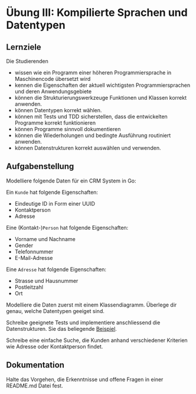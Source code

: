 # Übung III: Kompilierte Sprachen und Datentypen

## Lernziele

Die Studierenden

- wissen wie ein Programm einer höheren Programmiersprache in Maschinencode übersetzt wird
- kennen die Eigenschaften der aktuell wichtigsten Programmiersprachen und deren Anwendungsgebiete
- können die Strukturierungswerkzeuge Funktionen und Klassen korrekt anwenden.
- können Datentypen korrekt wählen.
- können mit Tests und TDD sicherstellen, dass die entwickelten Programme korrekt funktionieren
- können Programme sinnvoll dokumentieren
- können die Wiederholungen und bedingte Ausführung routiniert anwenden.
- können Datenstrukturen korrekt auswählen und verwenden.

## Aufgabenstellung

Modelliere folgende Daten für ein CRM System in Go:

Ein `Kunde` hat folgende Eigenschaften:

- Eindeutige ID in Form einer UUID
- Kontaktperson
- Adresse

Eine (Kontakt-)`Person` hat folgende Eigenschaften:

- Vorname und Nachname
- Gender
- Telefonnummer
- E-Mail-Adresse

Eine `Adresse` hat folgende Eigenschaften:

- Strasse und Hausnummer
- Postleitzahl
- Ort

Modelliere die Daten zuerst mit einem Klassendiagramm. Überlege dir genau, welche Datentypen geeiget sind.

Schreibe geeignete Tests und implementiere anschliessend die Datenstrukturen.
Sie das beliegende [Beispiel](example.go).

Schreibe eine einfache Suche, die Kunden anhand verschiedener Kriterien wie Adresse oder Kontaktperson findet.

## Dokumentation

Halte das Vorgehen, die Erkenntnisse und offene Fragen in einer README.md Datei fest.
